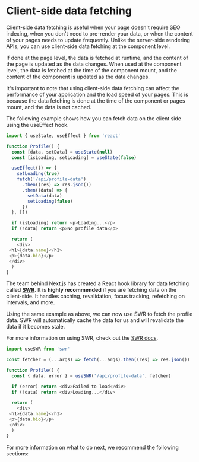 # Client-side data fetching


Client-side data fetching is useful when your page doesn't require SEO indexing, when you don't need to pre-render your data, or when the content of your pages needs to update frequently. Unlike the server-side rendering APIs, you can use client-side data fetching at the component level.


If done at the page level, the data is fetched at runtime, and the content of the page is updated as the data changes. When used at the component level, the data is fetched at the time of the component mount, and the content of the component is updated as the data changes.


It's important to note that using client-side data fetching can affect the performance of your application and the load speed of your pages. This is because the data fetching is done at the time of the component or pages mount, and the data is not cached.


The following example shows how you can fetch data on the client side using the useEffect hook.



```javascript
import { useState, useEffect } from 'react'

function Profile() {
  const [data, setData] = useState(null)
  const [isLoading, setLoading] = useState(false)

  useEffect(() => {
    setLoading(true)
    fetch('/api/profile-data')
      .then((res) => res.json())
      .then((data) => {
        setData(data)
        setLoading(false)
      })
  }, [])

  if (isLoading) return <p>Loading...</p>
  if (!data) return <p>No profile data</p>

  return (
    <div>
 <h1>{data.name}</h1>
 <p>{data.bio}</p>
 </div>
  )
}

```

The team behind Next.js has created a React hook library for data fetching called [**SWR**](https://swr.vercel.app/). It is **highly recommended** if you are fetching data on the client-side. It handles caching, revalidation, focus tracking, refetching on intervals, and more.


Using the same example as above, we can now use SWR to fetch the profile data. SWR will automatically cache the data for us and will revalidate the data if it becomes stale.


For more information on using SWR, check out the [SWR docs](https://swr.vercel.app/docs/getting-started).



```javascript
import useSWR from 'swr'

const fetcher = (...args) => fetch(...args).then((res) => res.json())

function Profile() {
  const { data, error } = useSWR('/api/profile-data', fetcher)

  if (error) return <div>Failed to load</div>
  if (!data) return <div>Loading...</div>

  return (
    <div>
 <h1>{data.name}</h1>
 <p>{data.bio}</p>
 </div>
  )
}

```

For more information on what to do next, we recommend the following sections:





